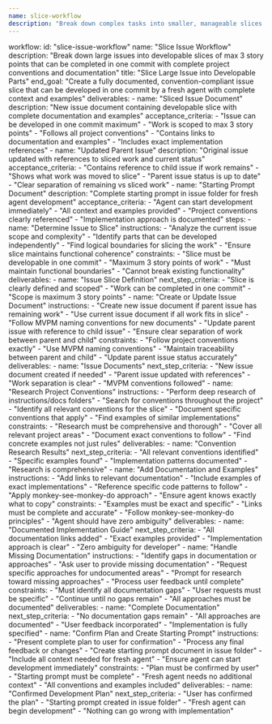```yaml
---
name: slice-workflow
description: "Break down complex tasks into smaller, manageable slices through iterative questioning, ensuring each slice is well-defined, actionable, and aligned with overall project goals."
---
```

workflow:
  id: "slice-issue-workflow"
  name: "Slice Issue Workflow"
  description: "Break down large issues into developable slices of max 3 story points that can be completed in one commit with complete project conventions and documentation"
  title: "Slice Large Issue into Developable Parts"
  end_goal: "Create a fully documented, convention-compliant issue slice that can be developed in one commit by a fresh agent with complete context and examples"
  deliverables:
    - name: "Sliced Issue Document"
      description: "New issue document containing developable slice with complete documentation and examples"
      acceptance_criteria:
        - "Issue can be developed in one commit maximum"
        - "Work is scoped to max 3 story points"
        - "Follows all project conventions"
        - "Contains links to documentation and examples"
        - "Includes exact implementation references"
    - name: "Updated Parent Issue"
      description: "Original issue updated with references to sliced work and current status"
      acceptance_criteria:
        - "Contains reference to child issue if work remains"
        - "Shows what work was moved to slice"
        - "Parent issue status is up to date"
        - "Clear separation of remaining vs sliced work"
    - name: "Starting Prompt Document"
      description: "Complete starting prompt in issue folder for fresh agent development"
      acceptance_criteria:
        - "Agent can start development immediately"
        - "All context and examples provided"
        - "Project conventions clearly referenced"
        - "Implementation approach is documented"
  steps:
    - name: "Determine Issue to Slice"
      instructions:
        - "Analyze the current issue scope and complexity"
        - "Identify parts that can be developed independently"
        - "Find logical boundaries for slicing the work"
        - "Ensure slice maintains functional coherence"
      constraints:
        - "Slice must be developable in one commit"
        - "Maximum 3 story points of work"
        - "Must maintain functional boundaries"
        - "Cannot break existing functionality"
      deliverables:
        - name: "Issue Slice Definition"
          next_step_criteria:
            - "Slice is clearly defined and scoped"
            - "Work can be completed in one commit"
            - "Scope is maximum 3 story points"
    - name: "Create or Update Issue Document"
      instructions:
        - "Create new issue document if parent issue has remaining work"
        - "Use current issue document if all work fits in slice"
        - "Follow MVPM naming conventions for new documents"
        - "Update parent issue with reference to child issue"
        - "Ensure clear separation of work between parent and child"
      constraints:
        - "Follow project conventions exactly"
        - "Use MVPM naming conventions"
        - "Maintain traceability between parent and child"
        - "Update parent issue status accurately"
      deliverables:
        - name: "Issue Documents"
          next_step_criteria:
            - "New issue document created if needed"
            - "Parent issue updated with references"
            - "Work separation is clear"
            - "MVPM conventions followed"
    - name: "Research Project Conventions"
      instructions:
        - "Perform deep research of instructions/docs folders"
        - "Search for conventions throughout the project"
        - "Identify all relevant conventions for the slice"
        - "Document specific conventions that apply"
        - "Find examples of similar implementations"
      constraints:
        - "Research must be comprehensive and thorough"
        - "Cover all relevant project areas"
        - "Document exact conventions to follow"
        - "Find concrete examples not just rules"
      deliverables:
        - name: "Convention Research Results"
          next_step_criteria:
            - "All relevant conventions identified"
            - "Specific examples found"
            - "Implementation patterns documented"
            - "Research is comprehensive"
    - name: "Add Documentation and Examples"
      instructions:
        - "Add links to relevant documentation"
        - "Include examples of exact implementations"
        - "Reference specific code patterns to follow"
        - "Apply monkey-see-monkey-do approach"
        - "Ensure agent knows exactly what to copy"
      constraints:
        - "Examples must be exact and specific"
        - "Links must be complete and accurate"
        - "Follow monkey-see-monkey-do principles"
        - "Agent should have zero ambiguity"
      deliverables:
        - name: "Documented Implementation Guide"
          next_step_criteria:
            - "All documentation links added"
            - "Exact examples provided"
            - "Implementation approach is clear"
            - "Zero ambiguity for developer"
    - name: "Handle Missing Documentation"
      instructions:
        - "Identify gaps in documentation or approaches"
        - "Ask user to provide missing documentation"
        - "Request specific approaches for undocumented areas"
        - "Prompt for research toward missing approaches"
        - "Process user feedback until complete"
      constraints:
        - "Must identify all documentation gaps"
        - "User requests must be specific"
        - "Continue until no gaps remain"
        - "All approaches must be documented"
      deliverables:
        - name: "Complete Documentation"
          next_step_criteria:
            - "No documentation gaps remain"
            - "All approaches are documented"
            - "User feedback incorporated"
            - "Implementation is fully specified"
    - name: "Confirm Plan and Create Starting Prompt"
      instructions:
        - "Present complete plan to user for confirmation"
        - "Process any final feedback or changes"
        - "Create starting prompt document in issue folder"
        - "Include all context needed for fresh agent"
        - "Ensure agent can start development immediately"
      constraints:
        - "Plan must be confirmed by user"
        - "Starting prompt must be complete"
        - "Fresh agent needs no additional context"
        - "All conventions and examples included"
      deliverables:
        - name: "Confirmed Development Plan"
          next_step_criteria:
            - "User has confirmed the plan"
            - "Starting prompt created in issue folder"
            - "Fresh agent can begin development"
            - "Nothing can go wrong with implementation"
